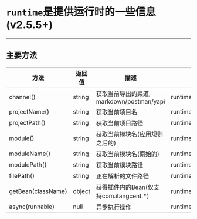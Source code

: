 # `runtime`是提供运行时的一些信息(v2.5.5+)

---

## 主要方法

| 方法  |  返回值  |  描述  |  示例  |
| ------------ | ------------ | ------------ |------------ |
| channel() | string | 获取当前导出的渠道, markdown/postman/yapi | runtime.channel()| 
| projectName() | string | 获取当前项目名 | runtime.projectName()| 
| projectPath() | string | 获取当前项目路径 | runtime.projectPath()| 
| module() | string | 获取当前模块名(应用规则之后的) | runtime.module()|
| moduleName() | string | 获取当前模块名(原始的) | runtime.moduleName()|
| modulePath() | string | 获取当前模块路径 | runtime.modulePath()|
| filePath() | string | 正在解析的文件路径 | runtime.filePath()|
| getBean(className) | object | 获得插件内的Bean(仅支持com.itangcent.*) | runtime.getBean("com.itangcent.intellij.jvm.DocHelper")|
| async(runnable) | null | 异步执行操作 | runtime.async{logger.info("async")}|
